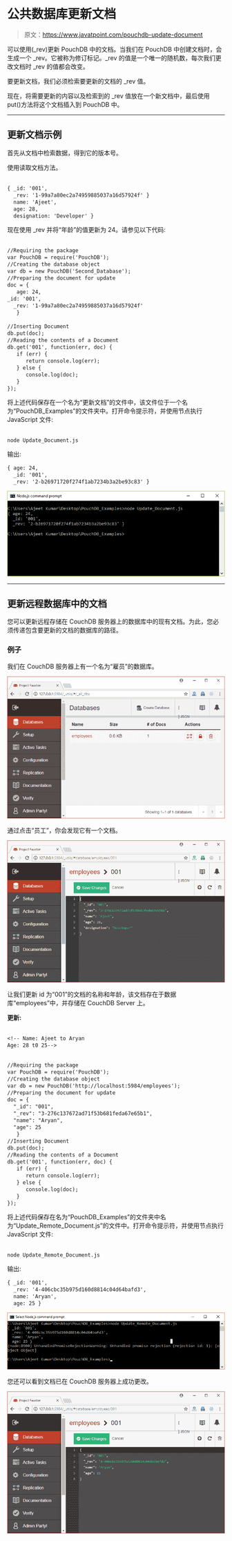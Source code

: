 # 公共数据库更新文档

> 原文：<https://www.javatpoint.com/pouchdb-update-document>

可以使用(_rev)更新 PouchDB 中的文档。当我们在 PouchDB 中创建文档时，会生成一个 _rev。它被称为修订标记。_rev 的值是一个唯一的随机数，每次我们更改文档时 _rev 的值都会改变。

要更新文档，我们必须检索要更新的文档的 _rev 值。

现在，将需要更新的内容以及检索到的 _rev 值放在一个新文档中，最后使用 put()方法将这个文档插入到 PouchDB 中。

* * *

## 更新文档示例

首先从文档中检索数据，得到它的版本号。

使用读取文档方法。

```

{ _id: '001',
  _rev: '1-99a7a80ec2a74959885037a16d57924f' }
  name: 'Ajeet',
  age: 28,
  designation: 'Developer' }

```

现在使用 _rev 并将“年龄”的值更新为 24。请参见以下代码:

```

//Requiring the package
var PouchDB = require('PouchDB');
//Creating the database object
var db = new PouchDB('Second_Database');
//Preparing the document for update
doc = {
   age: 24,
_id: '001',
  _rev: '1-99a7a80ec2a74959885037a16d57924f' 
   }

//Inserting Document
db.put(doc);
//Reading the contents of a Document
db.get('001', function(err, doc) {
   if (err) {
      return console.log(err);
   } else {
      console.log(doc);
   }
});

```

将上述代码保存在一个名为“更新文档”的文件中，该文件位于一个名为“PouchDB_Examples”的文件夹中。打开命令提示符，并使用节点执行 JavaScript 文件:

```

node Update_Document.js

```

输出:

```
{ age: 24,
  _id: '001',
  _rev: '2-b26971720f274f1ab7234b3a2be93c83' }

```

![PouchDB Update document 1](img/bc4ce9422b56b692838e69d98264dedd.png)

* * *

## 更新远程数据库中的文档

您可以更新远程存储在 CouchDB 服务器上的数据库中的现有文档。为此，您必须传递包含要更新的文档的数据库的路径。

### 例子

我们在 CouchDB 服务器上有一个名为“雇员”的数据库。

![PouchDB Update document 2](img/3e3fea15dd3bbe1c2a8c0015e9aea8fb.png)

通过点击“员工”，你会发现它有一个文档。

![PouchDB Update document 3](img/2d5fe44868ca83fe335e73c33e4b8245.png)

让我们更新 id 为“001”的文档的名称和年龄，该文档存在于数据库“employees”中，并存储在 CouchDB Server 上。

**更新:**

```

<!-- Name: Ajeet to Aryan
Age: 28 t0 25-->

```

```

//Requiring the package
var PouchDB = require('PouchDB');
//Creating the database object
var db = new PouchDB('http://localhost:5984/employees');
//Preparing the document for update
doc = {
  "_id": "001",
  "_rev": "3-276c137672ad71f53b681feda67e65b1",
  "name": "Aryan",
  "age": 25
   }
//Inserting Document
db.put(doc);
//Reading the contents of a Document
db.get('001', function(err, doc) {
   if (err) {
      return console.log(err);
   } else {
      console.log(doc);
   }
});   

```

将上述代码保存在名为“PouchDB_Examples”的文件夹中名为“Update_Remote_Document.js”的文件中。打开命令提示符，并使用节点执行 JavaScript 文件:

```

node Update_Remote_Document.js

```

输出:

```
{ _id: '001',
  _rev: '4-406cbc35b975d160d8814c04d64bafd3',
  name: 'Aryan',
  age: 25 }

```

![PouchDB Update document 4](img/b841b135983a5caeb4e3ac7ab07238f7.png)

您还可以看到文档已在 CouchDB 服务器上成功更改。

![PouchDB Update document 5](img/1323b825457dd62913ac250304822de8.png)